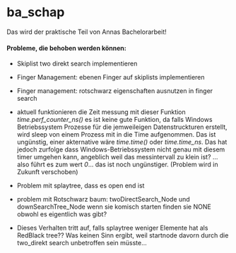 # ba_schap

Das wird der praktische Teil von Annas Bachelorarbeit!


#### Probleme, die behoben werden können:

- Skiplist two direkt search implementieren
- Finger Management: ebenen Finger auf skiplists implementieren
- Finger management: rotschwarz eigenschaften ausnutzen in finger search

- aktuell funktionieren die Zeit messung mit dieser Funktion *time.perf_counter_ns()* 
es ist keine gute Funktion, da falls Windows Betriebssystem Prozesse für die jemweileigen Datenstruckturen erstellt, wird sleep von einem Prozess mit in die Time aufgenommen.
Das ist ungünstig, einer akternative wäre *time.time()* oder *time.time_ns*.
Das hat jedoch zurfolge dass Windows-Betriebssystem nicht genau mit diesem timer umgehen kann, angeblich weil das messintervall zu klein ist? ... also führt es zum wert *0*... das ist noch ungünstiger.
(Problem wird in Zukunft verschoben)

- Problem mit splaytree, dass es open end ist

- problem mit Rotschwarz baum: twoDirectSearch_Node und downSearchTree_Node wenn sie komisch starten finden sie NONE obwohl es eigentlich was gibt?
- Dieses Verhalten tritt auf, falls splaytree weniger Elemente hat als RedBlack tree?? Was keinen Sinn ergibt, weil startnode davorn durch die two_direkt search unbetroffen sein müsste...
